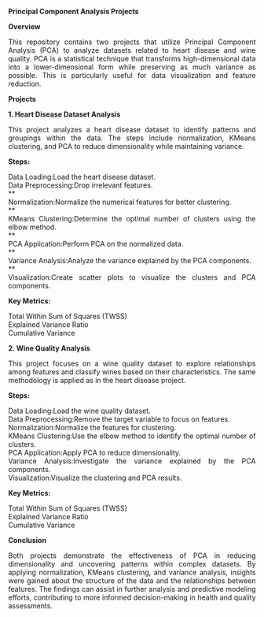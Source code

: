 **<div align = "justify">Principal Component Analysis Projects</div>**

**<div align = "justify">Overview</div>**
<div align = "justify">This repository contains two projects that utilize Principal Component Analysis (PCA) to analyze datasets related to heart disease and wine quality. PCA is a statistical technique that transforms high-dimensional data into a lower-dimensional form while preserving as much variance as possible. This is particularly useful for data visualization and feature reduction.

**<div align = "justify">Projects</div>**

**<div align = "justify">1. Heart Disease Dataset Analysis</div>**
<div align = "justify">This project analyzes a heart disease dataset to identify patterns and groupings within the data. The steps include normalization, KMeans clustering, and PCA to reduce dimensionality while maintaining variance. </div>

**<div align = "justify">Steps: </div>**
<div align = "justify">Data Loading:Load the heart disease dataset.</div>
<div align = "justify">Data Preprocessing:Drop irrelevant features.</div>
**<div align = "justify">Normalization:Normalize the numerical features for better clustering.</div>
**<div align = "justify">KMeans Clustering:Determine the optimal number of clusters using the elbow method.</div>
**<div align = "justify">PCA Application:Perform PCA on the normalized data.</div>
**<div align = "justify">Variance Analysis:Analyze the variance explained by the PCA components.</div>
**<div align = "justify">Visualization:Create scatter plots to visualize the clusters and PCA components.</div>

**<div align = "justify">Key Metrics: </div>**
<div align = "justify">Total Within Sum of Squares (TWSS)</div>
<div align = "justify">Explained Variance Ratio</div>
<div align = "justify">Cumulative Variance</div>

**<div align = "justify">2. Wine Quality Analysis</div>**
<div align = "justify">This project focuses on a wine quality dataset to explore relationships among features and classify wines based on their characteristics. The same methodology is applied as in the heart disease project.</div>

**<div align = "justify">Steps:**
<div align = "justify">Data Loading:Load the wine quality dataset.</div>
<div align = "justify">Data Preprocessing:Remove the target variable to focus on features.</div>
<div align = "justify">Normalization:Normalize the features for clustering.</div>
<div align = "justify">KMeans Clustering:Use the elbow method to identify the optimal number of clusters.</div>
<div align = "justify">PCA Application:Apply PCA to reduce dimensionality.</div>
<div align = "justify">Variance Analysis:Investigate the variance explained by the PCA components. </div>
<div align = "justify">Visualization:Visualize the clustering and PCA results. </div>

**<div align = "justify">Key Metrics:</div>**
<div align = "justify">Total Within Sum of Squares (TWSS)</div>
<div align = "justify">Explained Variance Ratio</div>
<div align = "justify">Cumulative Variance</div>

**<div align = "justify">Conclusion</div>**
<div align = "justify">Both projects demonstrate the effectiveness of PCA in reducing dimensionality and uncovering patterns within complex datasets. By applying normalization, KMeans clustering, and variance analysis, insights were gained about the structure of the data and the relationships between features. The findings can assist in further analysis and predictive modeling efforts, contributing to more informed decision-making in health and quality assessments.</div>
